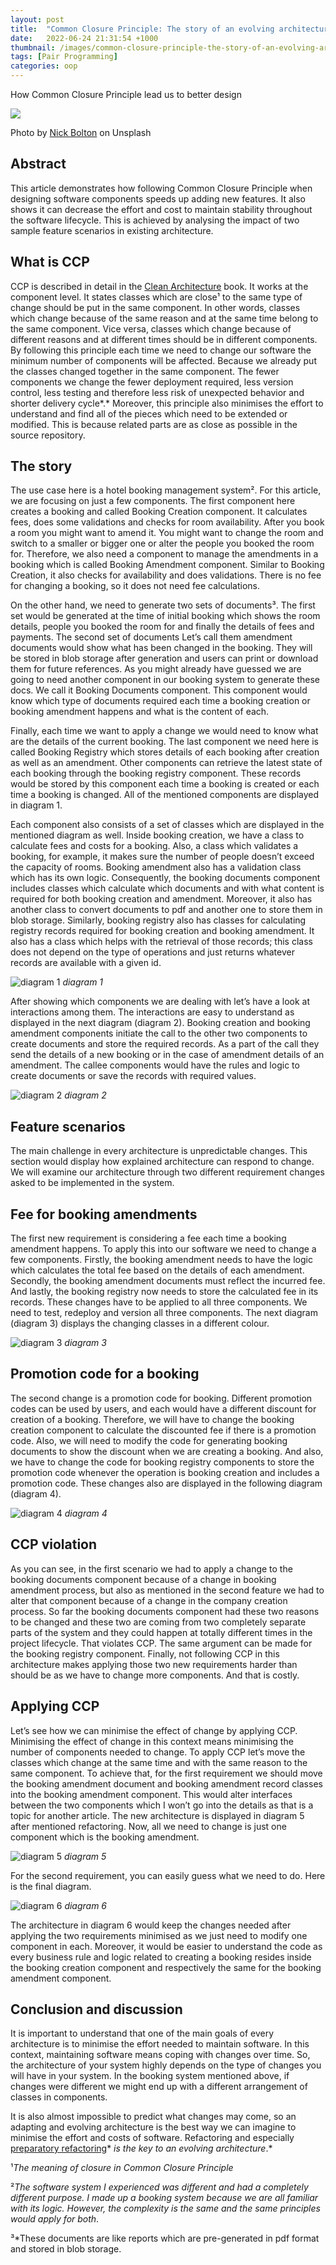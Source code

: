 ```yaml
---
layout: post
title:  "Common Closure Principle: The story of an evolving architecture"
date:   2022-06-24 21:31:54 +1000
thumbnail: /images/common-closure-principle-the-story-of-an-evolving-architecture.jpg
tags: [Pair Programming]
categories: oop
---
```

How Common Closure Principle lead us to better design

![](/images/common-closure-principle-the-story-of-an-evolving-architecture.jpg)

Photo by [Nick Bolton](https://unsplash.com/@nickrbolton) on Unsplash
## Abstract

This article demonstrates how following Common Closure Principle when designing software components speeds up adding new features. It also shows it can decrease the effort and cost to maintain stability throughout the software lifecycle. This is achieved by analysing the impact of two sample feature scenarios in existing architecture.

## What is CCP

CCP is described in detail in the [Clean Architecture](https://www.amazon.com/Clean-Architecture-Craftsmans-Software-Structure/dp/0134494164) book. It works at the component level. It states classes which are close¹ to the same type of change should be put in the same component. In other words, classes which change because of the same reason and at the same time belong to the same component. Vice versa, classes which change because of different reasons and at different times should be in different components. By following this principle each time we need to change our software the minimum number of components will be affected. Because we already put the classes changed together in the same component. The fewer components we change the fewer deployment required, less version control, less testing and therefore less risk of unexpected behavior and shorter delivery cycle*.* Moreover, this principle also minimises the effort to understand and find all of the pieces which need to be extended or modified. This is because related parts are as close as possible in the source repository.

## The story

The use case here is a hotel booking management system². For this article, we are focusing on just a few components. The first component here creates a booking and called Booking Creation component. It calculates fees, does some validations and checks for room availability. After you book a room you might want to amend it. You might want to change the room and switch to a smaller or bigger one or alter the people you booked the room for. Therefore, we also need a component to manage the amendments in a booking which is called Booking Amendment component. Similar to Booking Creation, it also checks for availability and does validations. There is no fee for changing a booking, so it does not need fee calculations.

On the other hand, we need to generate two sets of documents³. The first set would be generated at the time of initial booking which shows the room details, people you booked the room for and finally the details of fees and payments. The second set of documents Let’s call them amendment documents would show what has been changed in the booking. They will be stored in blob storage after generation and users can print or download them for future references. As you might already have guessed we are going to need another component in our booking system to generate these docs. We call it Booking Documents component. This component would know which type of documents required each time a booking creation or booking amendment happens and what is the content of each.

Finally, each time we want to apply a change we would need to know what are the details of the current booking. The last component we need here is called Booking Registry which stores details of each booking after creation as well as an amendment. Other components can retrieve the latest state of each booking through the booking registry component. These records would be stored by this component each time a booking is created or each time a booking is changed. All of the mentioned components are displayed in diagram 1.

Each component also consists of a set of classes which are displayed in the mentioned diagram as well. Inside booking creation, we have a class to calculate fees and costs for a booking. Also, a class which validates a booking, for example, it makes sure the number of people doesn’t exceed the capacity of rooms. Booking amendment also has a validation class which has its own logic. Consequently, the booking documents component includes classes which calculate which documents and with what content is required for both booking creation and amendment. Moreover, it also has another class to convert documents to pdf and another one to store them in blob storage. Similarly, booking registry also has classes for calculating registry records required for booking creation and booking amendment. It also has a class which helps with the retrieval of those records; this class does not depend on the type of operations and just returns whatever records are available with a given id.

![diagram 1](https://cdn-images-1.medium.com/max/2000/1*9Yw3GMsUC4a96uNB1BIWzw.jpeg)
*diagram 1*

After showing which components we are dealing with let’s have a look at interactions among them. The interactions are easy to understand as displayed in the next diagram (diagram 2). Booking creation and booking amendment components initiate the call to the other two components to create documents and store the required records. As a part of the call they send the details of a new booking or in the case of amendment details of an amendment. The callee components would have the rules and logic to create documents or save the records with required values.

![diagram 2](https://cdn-images-1.medium.com/max/2000/1*bosKSaLRr5c3-a4d8wtHRw.jpeg)
*diagram 2*

## Feature scenarios

The main challenge in every architecture is unpredictable changes. This section would display how explained architecture can respond to change. We will examine our architecture through two different requirement changes asked to be implemented in the system.

## Fee for booking amendments

The first new requirement is considering a fee each time a booking amendment happens. To apply this into our software we need to change a few components. Firstly, the booking amendment needs to have the logic which calculates the total fee based on the details of each amendment. Secondly, the booking amendment documents must reflect the incurred fee. And lastly, the booking registry now needs to store the calculated fee in its records. These changes have to be applied to all three components. We need to test, redeploy and version all three components. The next diagram (diagram 3) displays the changing classes in a different colour.

![diagram 3](https://cdn-images-1.medium.com/max/2000/1*zJ1OYtfw634X0izu-1B2Bw.jpeg)
*diagram 3*

## Promotion code for a booking

The second change is a promotion code for booking. Different promotion codes can be used by users, and each would have a different discount for creation of a booking. Therefore, we will have to change the booking creation component to calculate the discounted fee if there is a promotion code. Also, we will need to modify the code for generating booking documents to show the discount when we are creating a booking. And also, we have to change the code for booking registry components to store the promotion code whenever the operation is booking creation and includes a promotion code. These changes also are displayed in the following diagram (diagram 4).

![diagram 4](https://cdn-images-1.medium.com/max/2000/1*6DjhWYO9PG9qgbKg9oBnEQ.jpeg)
*diagram 4*

## CCP violation

As you can see, in the first scenario we had to apply a change to the booking documents component because of a change in booking amendment process, but also as mentioned in the second feature we had to alter that component because of a change in the company creation process. So far the booking documents component had these two reasons to be changed and these two are coming from two completely separate parts of the system and they could happen at totally different times in the project lifecycle. That violates CCP. The same argument can be made for the booking registry component. Finally, not following CCP in this architecture makes applying those two new requirements harder than should be as we have to change more components. And that is costly.

## Applying CCP

Let’s see how we can minimise the effect of change by applying CCP. Minimising the effect of change in this context means minimising the number of components needed to change. To apply CCP let’s move the classes which change at the same time and with the same reason to the same component. To achieve that, for the first requirement we should move the booking amendment document and booking amendment record classes into the booking amendment component. This would alter interfaces between the two components which I won’t go into the details as that is a topic for another article. The new architecture is displayed in diagram 5 after mentioned refactoring. Now, all we need to change is just one component which is the booking amendment.

![diagram 5](https://cdn-images-1.medium.com/max/2000/1*pbgh_p69cNZ35-yps8PNfA.jpeg)
*diagram 5*

For the second requirement, you can easily guess what we need to do. Here is the final diagram.

![diagram 6](https://cdn-images-1.medium.com/max/2000/1*q1bGmvFb7pC64wWQ3MArFQ.jpeg)
*diagram 6*

The architecture in diagram 6 would keep the changes needed after applying the two requirements minimised as we just need to modify one component in each. Moreover, it would be easier to understand the code as every business rule and logic related to creating a booking resides inside the booking creation component and respectively the same for the booking amendment component.

## Conclusion and discussion

It is important to understand that one of the main goals of every architecture is to minimise the effort needed to maintain software. In this context, maintaining software means coping with changes over time. So, the architecture of your system highly depends on the type of changes you will have in your system. In the booking system mentioned above, if changes were different we might end up with a different arrangement of classes in components.

It is also almost impossible to predict what changes may come, so an adapting and evolving architecture is the best way we can imagine to minimise the effort and costs of software. Refactoring and especially [preparatory refactoring](https://martinfowler.com/articles/preparatory-refactoring-example.html)* *is the key to an evolving architecture*.*

¹*The meaning of closure in Common Closure Principle*

²*The software system I experienced was different and had a completely different purpose. I made up a booking system because we are all familiar with its logic. However, the complexity is the same and the same principles would apply for both*.

³*These documents are like reports which are pre-generated in pdf format and stored in blob storage.
